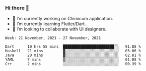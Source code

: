 ### Hi there 👋

<!--
**devcat37/devcat37** is a ✨ _special_ ✨ repository because its `README.md` (this file) appears on your GitHub profile.-->


- 🔭 I’m currently working on Chimicum application.
- 🌱 I’m currently learning Flutter/Dart.
- 👯 I’m looking to collaborate with UI designers.
<!-- - 🤔 I’m looking for help with ... -->

<!--START_SECTION:waka-->
```text
Week: 21 November, 2021 - 27 November, 2021

Dart      10 hrs 58 mins  ███████████████████████░░   91.88 % 
Haskell   21 mins         ▓░░░░░░░░░░░░░░░░░░░░░░░░   03.06 % 
Java      20 mins         ▓░░░░░░░░░░░░░░░░░░░░░░░░   02.81 % 
YAML      7 mins          ▒░░░░░░░░░░░░░░░░░░░░░░░░   01.08 % 
C++       2 mins          ░░░░░░░░░░░░░░░░░░░░░░░░░   00.39 % 
```
<!--END_SECTION:waka-->
